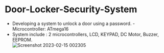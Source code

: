 # Door-Locker-Security-System
- Developing a system to unlock a door using a password. - Microcontroller: ATmega16
- System include : 2 microcontrollers, LCD, KEYPAD, DC Motor, Buzzer, EEPROM.   
![Screenshot 2023-02-15 002305](https://user-images.githubusercontent.com/81518078/219408023-5b186780-46c7-4765-8877-83ada35469f4.png)


